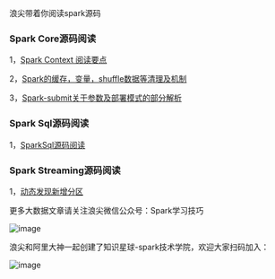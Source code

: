 
浪尖带着你阅读spark源码

### Spark Core源码阅读
1，[Spark Context 阅读要点](https://github.com/CrestOfWave/Spark-2.3.1/blob/master/core/SparkContextsReadPoints.md)

2，[Spark的缓存，变量，shuffle数据等清理及机制](https://github.com/CrestOfWave/Spark-2.3.1/blob/master/core/AboutContextCleaner.md)

3，[Spark-submit关于参数及部署模式的部分解析](https://github.com/CrestOfWave/Spark-2.3.1/blob/master/core/AboutSparkSubmit.md)

### Spark Sql源码阅读
1，[SparkSql源码阅读](https://github.com/CrestOfWave/Spark-2.3.1/blob/master/sql/README.md)


### Spark Streaming源码阅读
1，[动态发现新增分区](https://github.com/CrestOfWave/Spark-2.3.1/blob/master/streaming/DiscoverNewPartition.md)

更多大数据文章请关注浪尖微信公众号：Spark学习技巧

![image](https://github.com/CrestOfWave/Spark-2.3.1/blob/master/微信公众号.jpg)

浪尖和阿里大神一起创建了知识星球-spark技术学院，欢迎大家扫码加入：

![image](https://github.com/CrestOfWave/Spark-2.3.1/blob/master/知识星球.jpg)